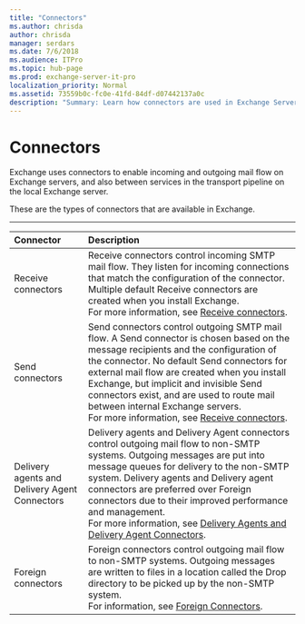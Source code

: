```yaml
---
title: "Connectors"
ms.author: chrisda
author: chrisda
manager: serdars
ms.date: 7/6/2018
ms.audience: ITPro
ms.topic: hub-page
ms.prod: exchange-server-it-pro
localization_priority: Normal
ms.assetid: 73559b0c-fc0e-41fd-84df-d07442137a0c
description: "Summary: Learn how connectors are used in Exchange Server 2016 or 2019 for incoming and outgoing mail flow in your organization."
---
```


# Connectors

Exchange uses connectors to enable incoming and outgoing mail flow on Exchange servers, and also between services in the transport pipeline on the local Exchange server.
  
These are the types of connectors that are available in Exchange.
  
****

|**Connector**|**Description**|
|:-----|:-----|
|Receive connectors  <br/> |Receive connectors control incoming SMTP mail flow. They listen for incoming connections that match the configuration of the connector. Multiple default Receive connectors are created when you install Exchange.  <br/> For more information, see [Receive connectors](receive-connectors.md).  <br/> |
|Send connectors  <br/> |Send connectors control outgoing SMTP mail flow. A Send connector is chosen based on the message recipients and the configuration of the connector. No default Send connectors for external mail flow are created when you install Exchange, but implicit and invisible Send connectors exist, and are used to route mail between internal Exchange servers.  <br/> For more information, see [Receive connectors](receive-connectors.md).  <br/> |
|Delivery agents and Delivery Agent Connectors  <br/> |Delivery agents and Delivery Agent connectors control outgoing mail flow to non-SMTP systems. Outgoing messages are put into message queues for delivery to the non-SMTP system. Delivery agents and Delivery agent connectors are preferred over Foreign connectors due to their improved performance and management.  <br/> For more information, see [Delivery Agents and Delivery Agent Connectors](http://technet.microsoft.com/library/38c942ee-b59d-47ec-87eb-bebad441ada5.aspx).  <br/> |
|Foreign connectors  <br/> |Foreign connectors control outgoing mail flow to non-SMTP systems. Outgoing messages are written to files in a location called the Drop directory to be picked up by the non-SMTP system.  <br/> For information, see [Foreign Connectors](http://technet.microsoft.com/library/21c6a7a9-f4d2-4359-9ac9-930701b63a4e.aspx).  <br/> |
   

